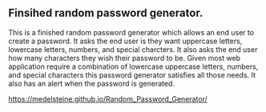 ## Finsihed random password generator.
This is a finished random password generator which allows an end user to create a password. It asks the end user is they want uppercase letters, lowercase letters, numbers, and special charcters. It also asks the end user how many characters they wish their password to be. Given most web application require a combination of lowercase uppercase letters, numbers, and special characters this password generator satisfies all those needs. It also has an alert when the password is generated.

https://medelsteine.github.io/Random_Password_Generator/